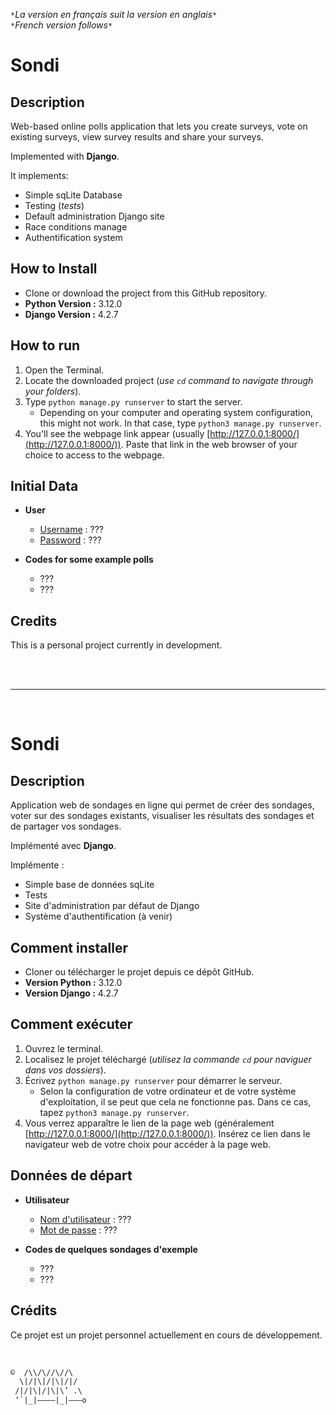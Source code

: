 
`*`*La version en français suit la version en anglais*`*`  
`*`*French version follows*`*`

# Sondi

## Description

Web-based online polls application that lets you create surveys, vote on existing surveys, view survey results and share your surveys. 

Implemented with **Django**.

It implements:
- Simple sqLite Database
- Testing (*tests*)
- Default administration Django site
- Race conditions manage
- Authentification system

## How to Install

* Clone or download the project from this GitHub repository.
* **Python Version :** 3.12.0
* **Django Version :** 4.2.7

## How to run

1. Open the Terminal.
2. Locate the downloaded project (*use `cd` command to navigate through your folders*).
3. Type `python manage.py runserver` to start the server.
	* Depending on your computer and operating system configuration, this might not work. In that case, type `python3 manage.py runserver`.
5. You'll see the webpage link appear (usually [http://127.0.0.1:8000/](http://127.0.0.1:8000/)). Paste that link in the web browser of your choice to access to the webpage.

## Initial Data

* **User**
  * <ins>Username</ins> : ???
  * <ins>Password</ins> : ???

* **Codes for some example polls**
	* ???
	* ???

## Credits

This is a personal project currently in development.

<br><br>
___

<br>

# Sondi

## Description

Application web de sondages en ligne qui permet de créer des sondages, voter sur des sondages existants, visualiser les résultats des sondages et de partager vos sondages.

Implémenté avec **Django**.

Implémente :
- Simple base de données sqLite 
- Tests
- Site d'administration par défaut de Django
- Système d'authentification (à venir)

## Comment installer

* Cloner ou télécharger le projet depuis ce dépôt GitHub.
* **Version Python :** 3.12.0
* **Version Django :** 4.2.7

## Comment exécuter

1. Ouvrez le terminal.
2. Localisez le projet téléchargé (*utilisez la commande `cd` pour naviguer dans vos dossiers*).
3. Écrivez `python manage.py runserver` pour démarrer le serveur.
	* Selon la configuration de votre ordinateur et de votre système d'exploitation, il se peut que cela ne fonctionne pas. Dans ce cas, tapez `python3 manage.py runserver`.
4. Vous verrez apparaître le lien de la page web (généralement [http://127.0.0.1:8000/](http://127.0.0.1:8000/)). Insérez ce lien dans le navigateur web de votre choix pour accéder à la page web.

## Données de départ

* **Utilisateur**
  * <ins>Nom d'utilisateur</ins> : ???
  * <ins>Mot de passe</ins> : ???

* **Codes de quelques sondages d'exemple**
	* ???
	* ???

## Crédits

Ce projet est un projet personnel actuellement en cours de développement.

<br>

```txt
©  /\\/\//\//\
  \|/|\|/|\|/|/
 /|/|\|/|\|\’ .\
 ‘`|_|————|_|———o
```
